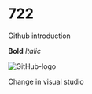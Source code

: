 # 722
Github introduction

**Bold**
*Italic*

![GitHub-logo](https://github.com/CaptMegha/722/assets/158174385/46cc5c07-2d3e-40e2-87bd-801bad406e68)

Change in visual studio

